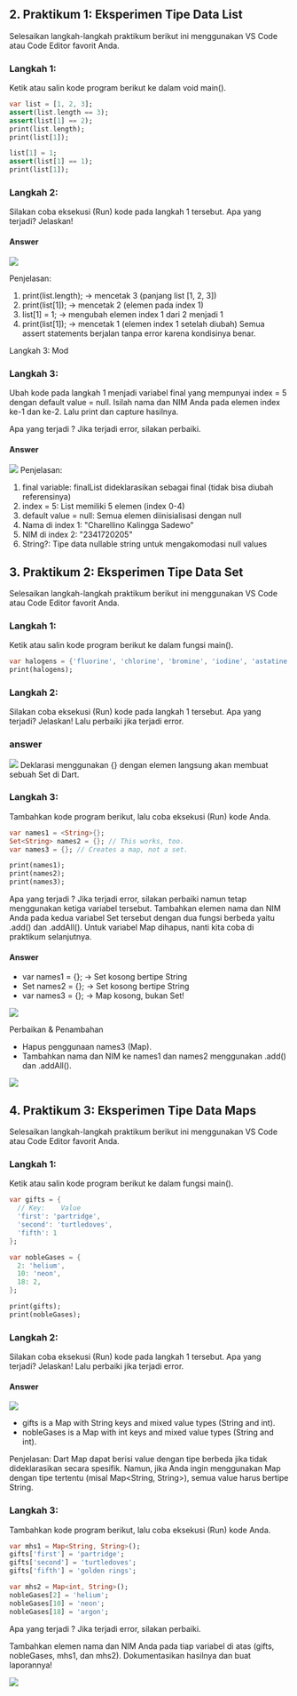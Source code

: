 ## 2. Praktikum 1: Eksperimen Tipe Data List
Selesaikan langkah-langkah praktikum berikut ini menggunakan VS Code atau Code Editor favorit Anda.

### Langkah 1:
Ketik atau salin kode program berikut ke dalam void main().

```dart
var list = [1, 2, 3];
assert(list.length == 3);
assert(list[1] == 2);
print(list.length);
print(list[1]);

list[1] = 1;
assert(list[1] == 1);
print(list[1]);
```
### Langkah 2:
Silakan coba eksekusi (Run) kode pada langkah 1 tersebut. Apa yang terjadi? Jelaskan!

#### Answer

![](./img/1.png)

Penjelasan:

1. print(list.length); → mencetak 3 (panjang list [1, 2, 3])
2. print(list[1]); → mencetak 2 (elemen pada index 1)
3. list[1] = 1; → mengubah elemen index 1 dari 2 menjadi 1
4. print(list[1]); → mencetak 1 (elemen index 1 setelah diubah)
Semua assert statements berjalan tanpa error karena kondisinya benar.

Langkah 3: Mod
### Langkah 3:
Ubah kode pada langkah 1 menjadi variabel final yang mempunyai index = 5 dengan default value = null. Isilah nama dan NIM Anda pada elemen index ke-1 dan ke-2. Lalu print dan capture hasilnya.

Apa yang terjadi ? Jika terjadi error, silakan perbaiki.

#### Answer

![](./img/2.png)
Penjelasan:

1. final variable: finalList dideklarasikan sebagai final (tidak bisa diubah referensinya)
2. index = 5: List memiliki 5 elemen (index 0-4)
3. default value = null: Semua elemen diinisialisasi dengan null
4. Nama di index 1: "Charellino Kalingga Sadewo"
5. NIM di index 2: "2341720205"
6. String?: Tipe data nullable string untuk mengakomodasi null values

## 3. Praktikum 2: Eksperimen Tipe Data Set
Selesaikan langkah-langkah praktikum berikut ini menggunakan VS Code atau Code Editor favorit Anda.

### Langkah 1:
Ketik atau salin kode program berikut ke dalam fungsi main().

```dart
var halogens = {'fluorine', 'chlorine', 'bromine', 'iodine', 'astatine'};
print(halogens);
```

### Langkah 2:
Silakan coba eksekusi (Run) kode pada langkah 1 tersebut. Apa yang terjadi? Jelaskan! Lalu perbaiki jika terjadi error.

### answer 
![](./img/4.png)
Deklarasi menggunakan {} dengan elemen langsung akan membuat sebuah Set di Dart.

### Langkah 3:
Tambahkan kode program berikut, lalu coba eksekusi (Run) kode Anda.

```dart
var names1 = <String>{};
Set<String> names2 = {}; // This works, too.
var names3 = {}; // Creates a map, not a set.

print(names1);
print(names2);
print(names3);
```

Apa yang terjadi ? Jika terjadi error, silakan perbaiki namun tetap menggunakan ketiga variabel tersebut. Tambahkan elemen nama dan NIM Anda pada kedua variabel Set tersebut dengan dua fungsi berbeda yaitu .add() dan .addAll(). Untuk variabel Map dihapus, nanti kita coba di praktikum selanjutnya.

#### Answer
* var names1 = <String>{}; → Set kosong bertipe String
* Set<String> names2 = {}; → Set kosong bertipe String
* var names3 = {}; → Map kosong, bukan Set!

![](./img/5.png)

Perbaikan & Penambahan
* Hapus penggunaan names3 (Map).
* Tambahkan nama dan NIM ke names1 dan names2 menggunakan .add() dan .addAll().

![](./img/6.png)


## 4. Praktikum 3: Eksperimen Tipe Data Maps
Selesaikan langkah-langkah praktikum berikut ini menggunakan VS Code atau Code Editor favorit Anda.

### Langkah 1:
Ketik atau salin kode program berikut ke dalam fungsi main().

```dart
var gifts = {
  // Key:    Value
  'first': 'partridge',
  'second': 'turtledoves',
  'fifth': 1
};

var nobleGases = {
  2: 'helium',
  10: 'neon',
  18: 2,
};

print(gifts);
print(nobleGases);
```

### Langkah 2:
Silakan coba eksekusi (Run) kode pada langkah 1 tersebut. Apa yang terjadi? Jelaskan! Lalu perbaiki jika terjadi error.

#### Answer 

![](./img/7.png)

* gifts is a Map with String keys and mixed value types (String and int).
* nobleGases is a Map with int keys and mixed value types (String and int).

Penjelasan:
Dart Map dapat berisi value dengan tipe berbeda jika tidak dideklarasikan secara spesifik. Namun, jika Anda ingin menggunakan Map dengan tipe tertentu (misal Map<String, String>), semua value harus bertipe String.

### Langkah 3:
Tambahkan kode program berikut, lalu coba eksekusi (Run) kode Anda.

```dart
var mhs1 = Map<String, String>();
gifts['first'] = 'partridge';
gifts['second'] = 'turtledoves';
gifts['fifth'] = 'golden rings';

var mhs2 = Map<int, String>();
nobleGases[2] = 'helium';
nobleGases[10] = 'neon';
nobleGases[18] = 'argon';
```
Apa yang terjadi ? Jika terjadi error, silakan perbaiki.

Tambahkan elemen nama dan NIM Anda pada tiap variabel di atas (gifts, nobleGases, mhs1, dan mhs2). Dokumentasikan hasilnya dan buat laporannya!

![](./img/8.png)
